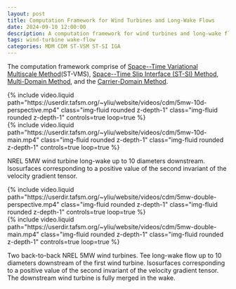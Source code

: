 ```yaml
---
layout: post
title: Computation Framework for Wind Turbines and Long-Wake Flows
date: 2024-09-10 12:00:00
description: A computation framework for wind turbines and long-wake flows
tags: wind-turbine wake-flow
categories: MDM CDM ST-VSM ST-SI IGA
---
```


The computation framework comprise of [Space--Time Variational Multiscale Method](https://link.springer.com/article/10.1007/s00466-020-01910-5)(ST-VMS), [Space--Time Slip Interface (ST-SI) Method](https://www.researchgate.net/publication/316455323_Space-Time_Slip_Interface_ST-SI_Method_and_Its_ST_Friends), [Multi-Domain Method](https://www.sciencedirect.com/science/article/pii/S0045782598003053), and the [Carrier-Domain Method](https://link.springer.com/article/10.1007/s00466-022-02230-6).

<div class="row mt-3">
    <div class="col-sm mt-3 mt-md-0">
        {% include video.liquid path="https://userdir.tafsm.org/~yliu/website/videos/cdm/5mw-10d-perspective.mp4" class="img-fluid rounded z-depth-1" class="img-fluid rounded z-depth-1" controls=true loop=true %}
    </div>
</div>

<div class="row mt-3">
    <div class="col-sm mt-3 mt-md-0">
        {% include video.liquid path="https://userdir.tafsm.org/~yliu/website/videos/cdm/5mw-10d-main.mp4" class="img-fluid rounded z-depth-1" class="img-fluid rounded z-depth-1" controls=true loop=true %}
    </div>
</div>

NREL 5MW wind turbine long-wake up to 10 diameters downstream. Isosurfaces corresponding to a positive value of the second invariant of the velocity gradient tensor.

<div class="row mt-3">
    <div class="col-sm mt-3 mt-md-0">
        {% include video.liquid path="https://userdir.tafsm.org/~yliu/website/videos/cdm/5mw-double-perspective.mp4" class="img-fluid rounded z-depth-1" class="img-fluid rounded z-depth-1" controls=true loop=true %}
    </div>
</div>

<div class="row mt-3">
    <div class="col-sm mt-3 mt-md-0">
        {% include video.liquid path="https://userdir.tafsm.org/~yliu/website/videos/cdm/5mw-double-main.mp4" class="img-fluid rounded z-depth-1" class="img-fluid rounded z-depth-1" controls=true loop=true %}
    </div>
</div>

Two back-to-back NREL 5MW wind turbines. Tee long-wake flow up to 10 diameters downstream of the first wind turbine. Isosurfaces corresponding to a positive value of the second invariant of the velocity gradient tensor. The downstream wind turbine is fully merged in the wake.
